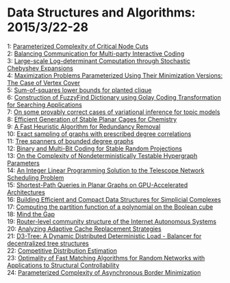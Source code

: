 # Data Structures and Algorithms: 2015/3/22-28  
1: [Parameterized Complexity of Critical Node Cuts](https://doi.org/10.48550/arXiv.1503.06321)  
2: [Balancing Communication for Multi-party Interactive Coding](https://doi.org/10.48550/arXiv.1503.06381)  
3: [Large-scale Log-determinant Computation through Stochastic Chebyshev  Expansions](https://doi.org/10.48550/arXiv.1503.06394)  
4: [Maximization Problems Parameterized Using Their Minimization Versions:  The Case of Vertex Cover](https://doi.org/10.48550/arXiv.1503.06438)  
5: [Sum-of-squares lower bounds for planted clique](https://doi.org/10.48550/arXiv.1503.06447)  
6: [Construction of FuzzyFind Dictionary using Golay Coding Transformation  for Searching Applications](https://doi.org/10.48550/arXiv.1503.06483)  
7: [On some provably correct cases of variational inference for topic models](https://doi.org/10.48550/arXiv.1503.06567)  
8: [Efficient Generation of Stable Planar Cages for Chemistry](https://doi.org/10.48550/arXiv.1503.06610)  
9: [A Fast Heuristic Algorithm for Redundancy Removal](https://doi.org/10.48550/arXiv.1503.06632)  
10: [Exact sampling of graphs with prescribed degree correlations](https://doi.org/10.48550/arXiv.1503.06725)  
11: [Tree spanners of bounded degree graphs](https://doi.org/10.48550/arXiv.1503.06822)  
12: [Binary and Multi-Bit Coding for Stable Random Projections](https://doi.org/10.48550/arXiv.1503.06876)  
13: [On the Complexity of Nondeterministically Testable Hypergraph Parameters](https://doi.org/10.48550/arXiv.1503.07093)  
14: [An Integer Linear Programming Solution to the Telescope Network  Scheduling Problem](https://doi.org/10.48550/arXiv.1503.07170)  
15: [Shortest-Path Queries in Planar Graphs on GPU-Accelerated Architectures](https://doi.org/10.48550/arXiv.1503.07192)  
16: [Building Efficient and Compact Data Structures for Simplicial Complexes](https://doi.org/10.48550/arXiv.1503.07444)  
17: [Computing the partition function of a polynomial on the Boolean cube](https://doi.org/10.48550/arXiv.1503.07463)  
18: [Mind the Gap](https://doi.org/10.48550/arXiv.1503.07563)  
19: [Router-level community structure of the Internet Autonomous Systems](https://doi.org/10.48550/arXiv.1503.07568)  
20: [Analyzing Adaptive Cache Replacement Strategies](https://doi.org/10.48550/arXiv.1503.07624)  
21: [D3-Tree: A Dynamic Distributed Deterministic Load - Balancer for  decentralized tree structures](https://doi.org/10.48550/arXiv.1503.07905)  
22: [Competitive Distribution Estimation](https://doi.org/10.48550/arXiv.1503.07940)  
23: [Optimality of Fast Matching Algorithms for Random Networks with  Applications to Structural Controllability](https://doi.org/10.48550/arXiv.1503.08019)  
24: [Parameterized Complexity of Asynchronous Border Minimization](https://doi.org/10.48550/arXiv.1503.08078)  